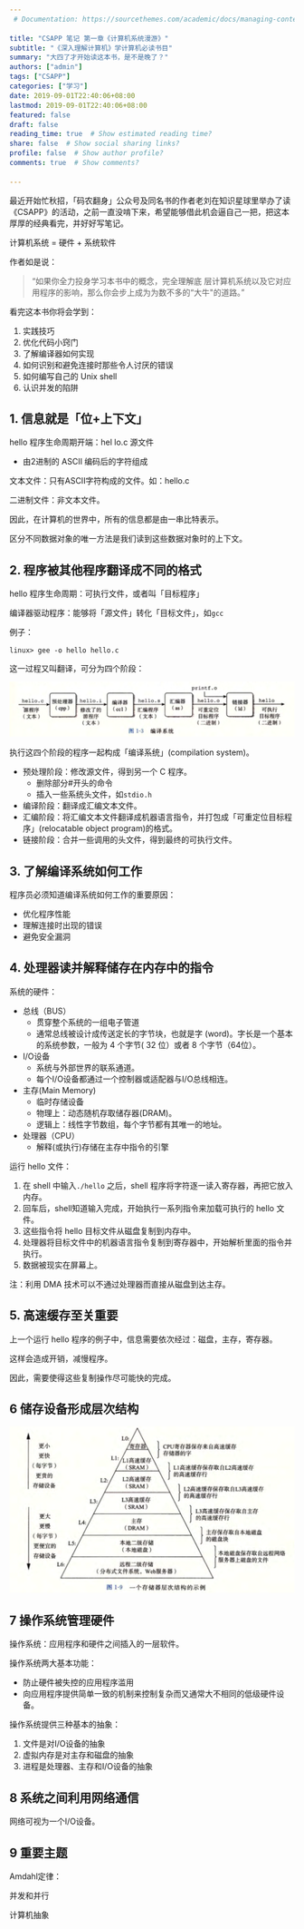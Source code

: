 ```yaml
---
 # Documentation: https://sourcethemes.com/academic/docs/managing-content/

title: "CSAPP 笔记 第一章《计算机系统漫游》"
subtitle: "《深入理解计算机》学计算机必读书目"
summary: "大四了才开始读这本书，是不是晚了？"
authors: ["admin"]
tags: ["CSAPP"]
categories: ["学习"]
date: 2019-09-01T22:40:06+08:00
lastmod: 2019-09-01T22:40:06+08:00
featured: false
draft: false
reading_time: true  # Show estimated reading time?
share: false  # Show social sharing links?
profile: false  # Show author profile?
comments: true  # Show comments?

---
```


最近开始忙秋招，「码农翻身」公众号及同名书的作者老刘在知识星球里举办了读《CSAPP》的活动，之前一直没啃下来，希望能够借此机会逼自己一把，把这本厚厚的经典看完，并好好写笔记。



计算机系统 = 硬件 + 系统软件



作者如是说：

> “如果你全力投身学习本书中的概念，完全理解底 层计算机系统以及它对应用程序的影响，那么你会步上成为为数不多的“大牛"的道路。”



看完这本书你将会学到：

1. 实践技巧
2. 优化代码小窍门
3. 了解编译器如何实现
4. 如何识别和避免连接时那些令人讨厌的错误
5. 如何编写自己的 Unix shell
6. 认识并发的陷阱



## 1. 信息就是「位+上下文」

hello 程序生命周期开端：hel lo.c 源文件

* 由2进制的 ASCII 编码后的字符组成



文本文件：只有ASCII字符构成的文件。如：hello.c

二进制文件：非文本文件。



因此，在计算机的世界中，所有的信息都是由一串比特表示。

区分不同数据对象的唯一方法是我们读到这些数据对象时的上下文。



## 2. 程序被其他程序翻译成不同的格式

hello 程序生命周期：可执行文件，或者叫「目标程序」

编译器驱动程序：能够将「源文件」转化「目标文件」，如`gcc`



例子：

```
linux> gee -o hello hello.c
```

这一过程又叫翻译，可分为四个阶段：

![](./image/CSAPP1-3.png)

执行这四个阶段的程序一起构成「编译系统」(compilation system)。

* 预处理阶段：修改源文件，得到另一个 C 程序。
  * 删除部分#开头的命令
  * 插入一些系统头文件，如`stdio.h`
* 编译阶段：翻译成汇编文本文件。
* 汇编阶段：将汇编文本文件翻译成机器语言指令，并打包成「可重定位目标程序」(relocatable object program)的格式。
* 链接阶段：合并一些调用的头文件，得到最终的可执行文件。



## 3. 了解编译系统如何工作

程序员必须知道编译系统如何工作的重要原因：

* 优化程序性能
* 理解连接时出现的错误
* 避免安全漏洞

## 4. 处理器读并解释储存在内存中的指令

系统的硬件：

* 总线（BUS）
  * 贯穿整个系统的一组电子管道
  * 通常总线被设计成传送定长的字节块，也就是字 (word)。字长是一个基本的系统参数，一般为 4 个字节( 32 位）或者 8 个字节（64位）。
* I/O设备
  * 系统与外部世界的联系通道。
  * 每个I/O设备都通过一个控制器或适配器与I/O总线相连。
* 主存(Main Memory)
  * 临时存储设备
  * 物理上：动态随机存取储存器(DRAM)。
  * 逻辑上：线性字节数组，每个字节都有其唯一的地址。
* 处理器（CPU）
  * 解释(或执行)存储在主存中指令的引擎



运行 hello 文件：

1. 在 shell 中输入`./hello` 之后，shell 程序将字符逐一读入寄存器，再把它放入内存。
2. 回车后，shell知道输入完成，开始执行一系列指令来加载可执行的 hello 文件。
3. 这些指令将 hello 目标文件从磁盘复制到内存中。
4. 处理器将目标文件中的机器语言指令复制到寄存器中，开始解析里面的指令并执行。
5. 数据被现实在屏幕上。



注：利用 DMA 技术可以不通过处理器而直接从磁盘到达主存。



## 5. 高速缓存至关重要

上一个运行 hello 程序的例子中，信息需要依次经过：磁盘，主存，寄存器。

这样会造成开销，减慢程序。



因此，需要使得这些复制操作尽可能快的完成。



## 6 储存设备形成层次结构

![](./image/CSAPP1-9.png)

## 7 操作系统管理硬件

操作系统：应用程序和硬件之间插入的一层软件。

操作系统两大基本功能：

* 防止硬件被失控的应用程序滥用
* 向应用程序提供简单一致的机制来控制复杂而又通常大不相同的低级硬件设备。

操作系统提供三种基本的抽象：

1. 文件是对I/O设备的抽象
2. 虚拟内存是对主存和磁盘的抽象
3. 进程是处理器、主存和I/O设备的抽象

## 8 系统之间利用网络通信

网络可视为一个I/O设备。

## 9 重要主题

Amdahl定律：

并发和并行

计算机抽象